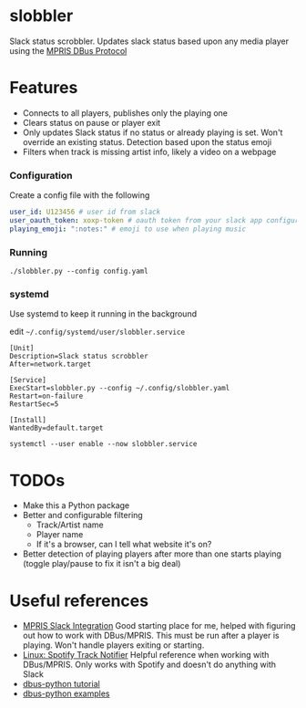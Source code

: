 # slobbler

Slack status scrobbler. Updates slack status based upon any media player using the [MPRIS DBus Protocol](https://specifications.freedesktop.org/mpris-spec/latest/)

# Features

- Connects to all players, publishes only the playing one
- Clears status on pause or player exit
- Only updates Slack status if no status or already playing is set. Won't override an existing status. Detection based upon the status emoji
- Filters when track is missing artist info, likely a video on a webpage

### Configuration

Create a config file with the following

```yaml
user_id: U123456 # user id from slack
user_oauth_token: xoxp-token # oauth token from your slack app configuration
playing_emoji: ":notes:" # emoji to use when playing music
```

### Running

`./slobbler.py --config config.yaml`

### systemd

Use systemd to keep it running in the background

edit `~/.config/systemd/user/slobbler.service`
```
[Unit]
Description=Slack status scrobbler
After=network.target

[Service]
ExecStart=slobbler.py --config ~/.config/slobbler.yaml
Restart=on-failure
RestartSec=5

[Install]
WantedBy=default.target
```

`systemctl --user enable --now slobbler.service`

# TODOs

- Make this a Python package
- Better and configurable filtering
    * Track/Artist name
    * Player name
    * If it's a browser, can I tell what website it's on?
- Better detection of playing players after more than one starts playing (toggle play/pause to fix it isn't a big deal) 

# Useful references

- [MPRIS Slack Integration](https://github.com/curtisgibby/mpris-slack-python)
  Good starting place for me, helped with figuring out how to work with DBus/MPRIS. This must be run after a player is playing. Won't handle players exiting or starting.
- [Linux: Spotify Track Notifier](https://muffinresearch.co.uk/linux-spotify-track-notifier-with-added-d-bus-love/)
  Helpful reference when working with DBus/MPRIS. Only works with Spotify and doesn't do anything with Slack
- [dbus-python tutorial](https://dbus.freedesktop.org/doc/dbus-python/tutorial.html)
- [dbus-python examples](https://gitlab.freedesktop.org/dbus/dbus-python/-/tree/master/examples)

